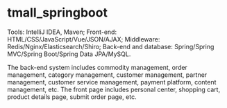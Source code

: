 # tmall_springboot

Tools: IntelliJ IDEA, Maven;
Front-end: HTML/CSS/JavaScript/Vue/JSON/AJAX;
Middleware: Redis/Nginx/Elasticsearch/Shiro;
Back-end and database: Spring/Spring MVC/Spring Boot/Spring Data JPA/MySQL.

The back-end system includes commodity management, order management, category management, customer management, partner management, customer service management, payment platform, content management, etc.
The front page includes personal center, shopping cart, product details page, submit order page, etc.
